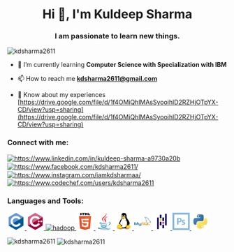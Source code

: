 

<h1 align="center">Hi 👋, I'm Kuldeep Sharma</h1>
<h3 align="center">I am passionate to learn new things.</h3>

<p align="left"> <img src="https://komarev.com/ghpvc/?username=kdsharma2611&label=Profile%20views&color=0e75b6&style=flat" alt="kdsharma2611" /> </p>

- 🌱 I’m currently learning **Computer Science with Specialization with IBM**

- 📫 How to reach me **kdsharma2611@gmail.com**

- 📄 Know about my experiences [https://drive.google.com/file/d/1f4OMiQhlMAsSyooihlD2RZHjOTpYX-CD/view?usp=sharing](https://drive.google.com/file/d/1f4OMiQhlMAsSyooihlD2RZHjOTpYX-CD/view?usp=sharing)

<h3 align="left">Connect with me:</h3>
<p align="left">
<a href="https://linkedin.com/in/https://www.linkedin.com/in/kuldeep-sharma-a9730a20b" target="blank"><img align="center" src="https://raw.githubusercontent.com/rahuldkjain/github-profile-readme-generator/master/src/images/icons/Social/linked-in-alt.svg" alt="https://www.linkedin.com/in/kuldeep-sharma-a9730a20b" height="30" width="40" /></a>
<a href="https://fb.com/https://www.facebook.com/kdsharma2611/" target="blank"><img align="center" src="https://raw.githubusercontent.com/rahuldkjain/github-profile-readme-generator/master/src/images/icons/Social/facebook.svg" alt="https://www.facebook.com/kdsharma2611/" height="30" width="40" /></a>
<a href="https://instagram.com/https://www.instagram.com/iamkdsharmaa/" target="blank"><img align="center" src="https://raw.githubusercontent.com/rahuldkjain/github-profile-readme-generator/master/src/images/icons/Social/instagram.svg" alt="https://www.instagram.com/iamkdsharmaa/" height="30" width="40" /></a>
<a href="https://www.codechef.com/users/https://www.codechef.com/users/kdsharma2611" target="blank"><img align="center" src="https://cdn.jsdelivr.net/npm/simple-icons@3.1.0/icons/codechef.svg" alt="https://www.codechef.com/users/kdsharma2611" height="30" width="40" /></a>
</p>

<h3 align="left">Languages and Tools:</h3>
<p align="left"> <a href="https://www.cprogramming.com/" target="_blank" rel="noreferrer"> <img src="https://raw.githubusercontent.com/devicons/devicon/master/icons/c/c-original.svg" alt="c" width="40" height="40"/> </a> <a href="https://www.w3schools.com/cpp/" target="_blank" rel="noreferrer"> <img src="https://raw.githubusercontent.com/devicons/devicon/master/icons/cplusplus/cplusplus-original.svg" alt="cplusplus" width="40" height="40"/> </a> <a href="https://hadoop.apache.org/" target="_blank" rel="noreferrer"> <img src="https://www.vectorlogo.zone/logos/apache_hadoop/apache_hadoop-icon.svg" alt="hadoop" width="40" height="40"/> </a> <a href="https://www.w3.org/html/" target="_blank" rel="noreferrer"> <img src="https://raw.githubusercontent.com/devicons/devicon/master/icons/html5/html5-original-wordmark.svg" alt="html5" width="40" height="40"/> </a> <a href="https://www.java.com" target="_blank" rel="noreferrer"> <img src="https://raw.githubusercontent.com/devicons/devicon/master/icons/java/java-original.svg" alt="java" width="40" height="40"/> </a> <a href="https://www.linux.org/" target="_blank" rel="noreferrer"> <img src="https://raw.githubusercontent.com/devicons/devicon/master/icons/linux/linux-original.svg" alt="linux" width="40" height="40"/> </a> <a href="https://www.mysql.com/" target="_blank" rel="noreferrer"> <img src="https://raw.githubusercontent.com/devicons/devicon/master/icons/mysql/mysql-original-wordmark.svg" alt="mysql" width="40" height="40"/> </a> <a href="https://pandas.pydata.org/" target="_blank" rel="noreferrer"> <img src="https://raw.githubusercontent.com/devicons/devicon/2ae2a900d2f041da66e950e4d48052658d850630/icons/pandas/pandas-original.svg" alt="pandas" width="40" height="40"/> </a> <a href="https://www.photoshop.com/en" target="_blank" rel="noreferrer"> <img src="https://raw.githubusercontent.com/devicons/devicon/master/icons/photoshop/photoshop-line.svg" alt="photoshop" width="40" height="40"/> </a> <a href="https://www.python.org" target="_blank" rel="noreferrer"> <img src="https://raw.githubusercontent.com/devicons/devicon/master/icons/python/python-original.svg" alt="python" width="40" height="40"/> </a> </p>

<p><img align="left" src="https://github-readme-stats.vercel.app/api/top-langs?username=kdsharma2611&show_icons=true&locale=en&layout=compact" alt="kdsharma2611" /></p>

<p>&nbsp;<img align="center" src="https://github-readme-stats.vercel.app/api?username=kdsharma2611&show_icons=true&locale=en" alt="kdsharma2611" /></p>
